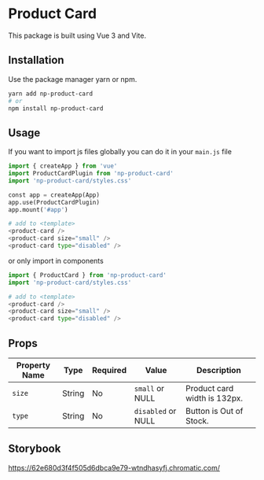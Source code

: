 # Product Card

This package is built using Vue 3 and Vite.

## Installation

Use the package manager yarn or npm.

```bash
yarn add np-product-card
# or
npm install np-product-card
```

## Usage

If you want to import js files globally you can do it in your ``main.js`` file
```python
import { createApp } from 'vue'
import ProductCardPlugin from 'np-product-card'
import 'np-product-card/styles.css'

const app = createApp(App)
app.use(ProductCardPlugin)
app.mount('#app')

# add to <template>
<product-card />
<product-card size="small" />
<product-card type="disabled" />
```

or only import in components
```python
import { ProductCard } from 'np-product-card'
import 'np-product-card/styles.css'

# add to <template>
<product-card />
<product-card size="small" />
<product-card type="disabled" />
```

## Props
Property Name | Type | Required | Value | Description
--- | --- | --- | --- | ---
`size` | String | No | `small` or NULL | Product card width is 132px.
`type` | String | No | `disabled` or NULL | Button is Out of Stock.

## Storybook
https://62e680d3f4f505d6dbca9e79-wtndhasyfj.chromatic.com/
